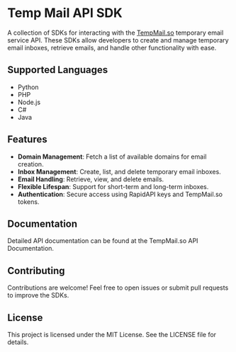 # Temp Mail API SDK

A collection of SDKs for interacting with the [TempMail.so](https://tempmail.so) temporary email service API. These SDKs allow developers to create and manage temporary email inboxes, retrieve emails, and handle other functionality with ease.  

## Supported Languages  

- Python
- PHP  
- Node.js
- C#
- Java

## Features  
- **Domain Management**: Fetch a list of available domains for email creation.  
- **Inbox Management**: Create, list, and delete temporary email inboxes.  
- **Email Handling**: Retrieve, view, and delete emails.  
- **Flexible Lifespan**: Support for short-term and long-term inboxes.  
- **Authentication**: Secure access using RapidAPI keys and TempMail.so tokens.  

## Documentation

Detailed API documentation can be found at the TempMail.so API Documentation.

## Contributing

Contributions are welcome! Feel free to open issues or submit pull requests to improve the SDKs.

## License
This project is licensed under the MIT License. See the LICENSE file for details.
